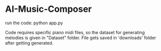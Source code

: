 # AI-Music-Composer


run the code:
python app.py


Code requires specific piano midi files, so the dataset for generating melodies is given in "Dataset" folder.
File gets saved in 'downloads' folder after getting generated.
